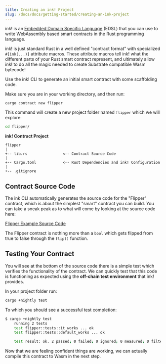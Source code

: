 ```yaml
---
title: Creating an ink! Project
slug: /docs/docs/getting-started/creating-an-ink-project
---
```


ink! is an [Embedded Domain Specific Language](https://wiki.haskell.org/Embedded_domain_specific_language) (EDSL) that you can use to write WebAssembly based smart contracts in the Rust programming language.

ink! is just standard Rust in a well defined "contract format" with specialized `#[ink(...)]` attribute macros. These attribute macros tell ink! what the different parts of your Rust smart contract represent, and ultimately allow ink! to do all the magic needed to create Substrate compatible Wasm bytecode!

Use the ink! CLI to generate an initial smart contract with some scaffolding code.

Make sure you are in your working directory, and then run:

```bash
cargo contract new flipper
```

This command will create a new project folder named `flipper` which we will explore:

```bash
cd flipper/
```

**ink! Contract Project**

```
flipper
|
+-- lib.rs                <-- Contract Source Code
|
+-- Cargo.toml            <-- Rust Dependencies and ink! Configuration
|
+-- .gitignore
```

## Contract Source Code

The ink CLI automatically generates the source code for the "Flipper" contract, which is about the simplest "smart" contract you can build. You can take a sneak peak as to what will come by looking at the source code here:

[Flipper Example Source Code](https://github.com/paritytech/ink/blob/v3.0.0-rc1/examples/flipper/lib.rs)

The Flipper contract is nothing more than a `bool` which gets flipped from true to false through the `flip()` function. 

## Testing Your Contract

You will see at the bottom of the source code there is a simple test which verifies the functionality of the contract. We can quickly test that this code is functioning as expected using the **off-chain test environment** that ink! provides.

In your project folder run:

```bash
cargo +nightly test
```

To which you should see a successful test completion:

```bash
$ cargo +nightly test
    running 2 tests
    test flipper::tests::it_works ... ok
    test flipper::tests::default_works ... ok

    test result: ok. 2 passed; 0 failed; 0 ignored; 0 measured; 0 filtered out
```

Now that we are feeling confident things are working, we can actually compile this contract to Wasm in the next step.


